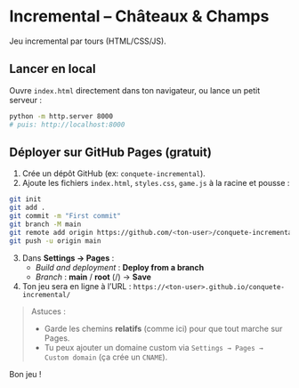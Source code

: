 # Incremental – Châteaux & Champs

Jeu incremental par tours (HTML/CSS/JS).

## Lancer en local
Ouvre `index.html` directement dans ton navigateur, ou lance un petit serveur :
```bash
python -m http.server 8000
# puis: http://localhost:8000
```

## Déployer sur GitHub Pages (gratuit)
1. Crée un dépôt GitHub (ex: `conquete-incremental`).
2. Ajoute les fichiers `index.html`, `styles.css`, `game.js` à la racine et pousse :
```bash
git init
git add .
git commit -m "First commit"
git branch -M main
git remote add origin https://github.com/<ton-user>/conquete-incremental.git
git push -u origin main
```
3. Dans **Settings → Pages** :  
   - *Build and deployment* : **Deploy from a branch**  
   - *Branch* : **main** / **root** (/) → **Save**  
4. Ton jeu sera en ligne à l’URL : `https://<ton-user>.github.io/conquete-incremental/`

> Astuces :
> - Garde les chemins **relatifs** (comme ici) pour que tout marche sur Pages.
> - Tu peux ajouter un domaine custom via `Settings → Pages → Custom domain` (ça crée un `CNAME`).

Bon jeu !
